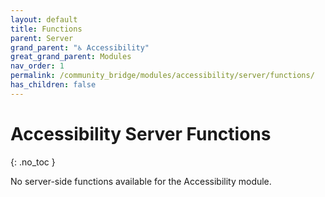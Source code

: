 ```yaml
---
layout: default
title: Functions
parent: Server
grand_parent: "♿ Accessibility"
great_grand_parent: Modules
nav_order: 1
permalink: /community_bridge/modules/accessibility/server/functions/
has_children: false
---
```


# Accessibility Server Functions
{: .no_toc }

No server-side functions available for the Accessibility module.
